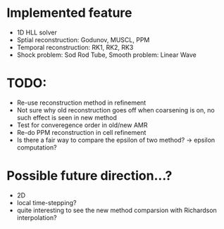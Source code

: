 # Implemented feature
- 1D HLL solver
- Sptial reconstruction: Godunov, MUSCL, PPM
- Temporal reconstruction: RK1, RK2, RK3
- Shock problem: Sod Rod Tube, Smooth problem: Linear Wave

# TODO:
- Re-use reconstruction method in refinement
- Not sure why old reconstruction goes off when coarsening is on, no such effect is seen in new method
- Test for converegence order in old/new AMR 
- Re-do PPM reconstruction in cell refinement
- Is there a fair way to compare the epsilon of two method? -> epsilon computation?

# Possible future direction...?
- 2D
- local time-stepping?
- quite interesting to see the new method comparsion with Richardson interpolation?
